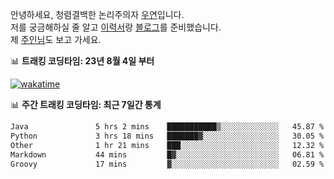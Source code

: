 안녕하세요, 청렴결백한 논리주의자 [우연](https://dev-wooyeon.github.io/quiz-app/)입니다.  
저를 궁금해하실 줄 알고 [이력서](https://ieunune.notion.site/d836ecc9172144d4b39f185b89f16a62)랑 [블로그](https://notion-blog-ieunune.vercel.app)를 준비했습니다.  
제 [주인님](https://www.instagram.com/lovely_hiru_hari_s2/)도 보고 가세요.


📊 **트래킹 코딩타임: 23년 8월 4일 부터**  

[![wakatime](https://wakatime.com/badge/user/099dd627-fdab-4072-b87a-fa91c7a76d8d.svg?style=for-the-badge)](https://wakatime.com/@099dd627-fdab-4072-b87a-fa91c7a76d8d)

📊 **주간 트래킹 코딩타임: 최근 7일간 통계**

<!--START_SECTION:waka-->

```txt
Java               5 hrs 2 mins    ███████████▒░░░░░░░░░░░░░   45.87 %
Python             3 hrs 18 mins   ███████▓░░░░░░░░░░░░░░░░░   30.05 %
Other              1 hr 21 mins    ███░░░░░░░░░░░░░░░░░░░░░░   12.32 %
Markdown           44 mins         █▓░░░░░░░░░░░░░░░░░░░░░░░   06.81 %
Groovy             17 mins         ▓░░░░░░░░░░░░░░░░░░░░░░░░   02.59 %
```

<!--END_SECTION:waka-->

<!-- ![](./profile-3d-contrib/profile-night-view.svg)-->
